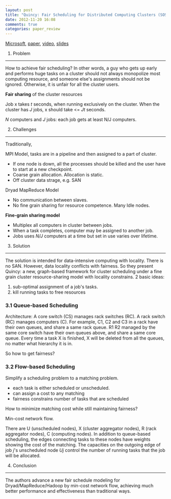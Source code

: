 ```yaml
---
layout: post
title: "Quincy: Fair Scheduling for Distributed Computing Clusters (SOSP '09)"
date: 2012-11-20 16:08
comments: true
categories: paper_review
---
```

[Microsoft](http://research.microsoft.com/en-us/people/misard/), [paper](http://www.sigops.org/sosp/sosp09/papers/isard-sosp09.pdf), [video](http://www.sigops.org/sosp/sosp09/videos/19_michael_isard.mov), [slides](http://www.sigops.org/sosp/sosp09/slides/quincy/QuincyTestPage.html)

1. Problem
----

How to achieve fair scheduling? In other words, a guy who gets up early and performs huge tasks on a cluster should not always monopolize most computing resource, and someone else's assignments should not be ignored. Otherwise, it is unfair for all the cluster users.

**Fair sharing** of the cluster resources

Job x takes *t* seconds, when running exclusively on the cluster. When the cluster has *J* jobs, x should take <= *Jt* seconds.

*N* computers and *J* jobs: each job gets at least N/J computers.

2. Challenges
----

Traditionally,
<!--more-->
MPI Model, tasks are in a pipeline and then assigned to a part of cluster. 

- If one node is down, all the processes should be killed and the user have to start at a new checkpoint.
- Coarse grain allocation. Allocation is static. 
- Off cluster data strage, e.g. SAN

Dryad MapReduce Model

- No communication between slaves. 
- No fine grain sharing for resource competence. Many Idle nodes.

**Fine-grain sharing model** 

- Multiplex all computers in cluster between jobs.
- When a task completes, computer may be assigned to another job.
- Jobs uses *N/J* computers at a time but set in use varies over lifetime.

3. Solution
----

The solution is intended for data-intensive computing with locality. There is no SAN. However, data locality conflicts with fairness. So they present Quincy: a new, graph-based framework for cluster scheduling under a fine grain cluster resource-sharing model with locality constrains. 2 basic ideas:

1. sub-optimal assignment of a job's tasks.
2. kill running tasks to free resources
  
### 3.1 Queue-based Scheduling

Architecture: A core switch (CS) manages rack switches (RC). A rack switch (RC) manages computers (C). For example, C1, C2 and C3 in a rack have their own queues, and share a same rack queue. R1 R2 managed by the same core switch have their own queues above, and share a same core queue. Every time a task X is finished, X will be deleted from all the queues, no matter what hierarchy it is in.

So how to get fairness?

### 3.2 Flow-based Scheduling

Simplify a scheduling problem to a matching problem. 

- each task is either scheduled or unscheduled.
- can assign a cost to any matching
- fairness constrains number of tasks that are scheduled

How to minimize matching cost while still maintaining fairness?

Min-cost network flow.

There are U (unscheduled nodes), X (cluster aggregator nodes), R (rack aggregator nodes), C (computing nodes). In addition to queue-based scheduling, the edges connecting tasks to these nodes have weights showing the cost of the matching. The capacities on the outgoing edge of job *j*'s unscheduled node *Uj* control the number of running tasks that the job will be allocated.

4. Conclusion
----

The authors advance a new fair schedule modeling for Dryad/MapReduce/Hadoop by min-cost network flow, achieving much better performance and effectiveness than traditional ways.
